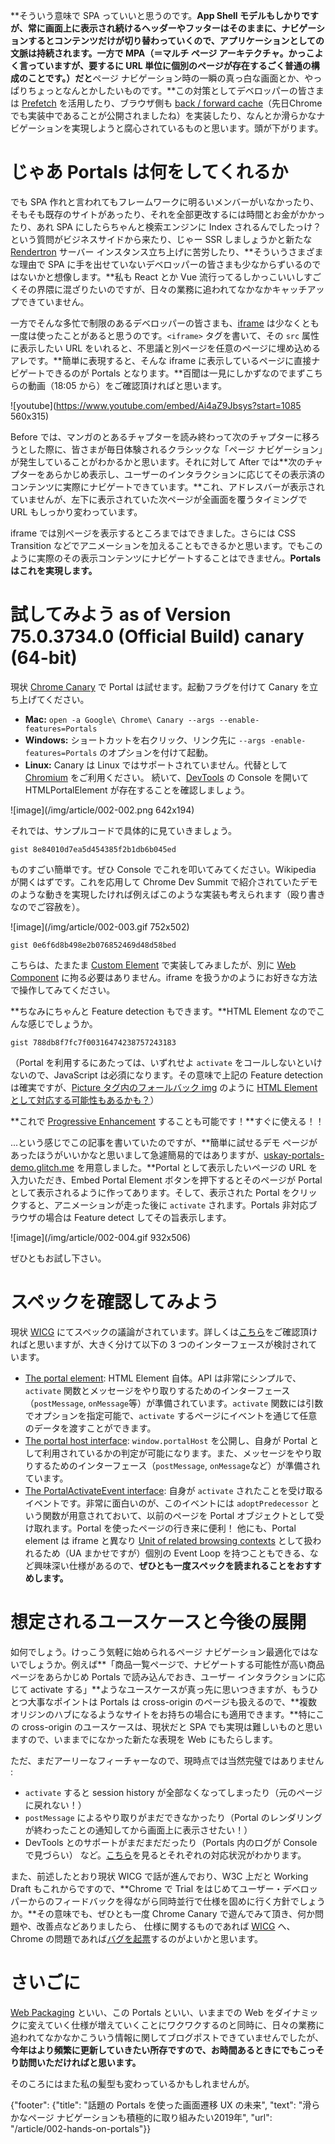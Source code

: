 **そういう意味で SPA っていいと思うのです。**App Shell モデルもしかりですが、常に画面上に表示され続けるヘッダーやフッターはそのままに、ナビゲーションするとコンテンツだけが切り替わっていくので、アプリケーションとしての文脈は持続されます。一方で MPA（＝マルチ ページ アーキテクチャ。かっこよく言っていますが、要するに URL 単位に個別のページが存在するごく普通の構成のことです。）だと**ページ ナビゲーション時の一瞬の真っ白な画面とか、やっぱりちょっとなんとかしたいものです。**この対策としてデベロッパーの皆さまは [Prefetch](https://developer.mozilla.org/en-US/docs/Web/HTTP/Link_prefetching_FAQ) を活用したり、ブラウザ側も [back / forward cache](https://developers.google.com/web/updates/2019/02/back-forward-cache)（先日Chromeでも実装中であることが公開されましたね）を実装したり、なんとか滑らかなナビゲーションを実現しようと腐心されているものと思います。頭が下がります。

# じゃあ Portals は何をしてくれるか
でも SPA 作れと言われてもフレームワークに明るいメンバーがいなかったり、そもそも既存のサイトがあったり、それを全部更改するには時間とお金がかかったり、あれ SPA にしたらちゃんと検索エンジンに Index されるんでしたっけ？という質問がビジネスサイドから来たり、じゃー SSR しましょうかと新たな [Rendertron](https://github.com/GoogleChrome/rendertron) サーバー インスタンス立ち上げに苦労したり、**そういうさまざまな理由で SPA に手を出せていないデベロッパーの皆さまも少なからずいるのではないかと想像します。**私も React とか Vue 流行ってるしかっこいいしすごくその界隈に混ざりたいのですが、日々の業務に追われてなかなかキャッチアップできていません。

一方でそんな多忙で制限のあるデベロッパーの皆さまも、[iframe](https://developer.mozilla.org/en-US/docs/Web/HTML/Element/iframe) は少なくとも一度は使ったことがあると思うのです。`<iframe>` タグを書いて、その `src` 属性に表示したい URL をいれると、不思議と別ページを任意のページに埋め込めるアレです。**簡単に表現すると、そんな iframe に表示しているページに直接ナビゲートできるのが Portals となります。**百聞は一見にしかずなのでまずこちらの動画（18:05 から）をご確認頂ければと思います。

![youtube](https://www.youtube.com/embed/Ai4aZ9Jbsys?start=1085 560x315)

Before では、マンガのとあるチャプターを読み終わって次のチャプターに移ろうとした際に、皆さまが毎日体験されるクラシックな「ページ ナビゲーション」が発生していることがわかるかと思います。それに対して After では**次のチャプターをあらかじめ表示し、ユーザーのインタラクションに応じてその表示済のコンテンツに実際にナビゲートできています。**これ、アドレスバーが表示されていませんが、左下に表示されていた次ページが全画面を覆うタイミングで URL もしっかり変わっています。

iframe では別ページを表示するところまではできました。さらには CSS Transition などでアニメーションを加えることもできるかと思います。でもこのように実際のその表示コンテンツにナビゲートすることはできません。**Portals はこれを実現します。**

# 試してみよう as of Version 75.0.3734.0 (Official Build) canary (64-bit)

現状 [Chrome Canary](https://www.google.com/chrome/canary/) で Portal は試せます。起動フラグを付けて Canary を立ち上げてください。
- **Mac:** `open -a Google\ Chrome\ Canary --args --enable-features=Portals`
- **Windows:** ショートカットを右クリック、リンク先に `--args -enable-features=Portals` のオプションを付けて起動。
- **Linux:** Canary は Linux ではサポートされていません。代替として [Chromium](https://www.chromium.org/getting-involved/download-chromium) をご利用ください。
続いて、[DevTools](https://developers.google.com/web/tools/chrome-devtools/) の Console を開いて HTMLPortalElement が存在することを確認しましょう。

![image](/img/article/002-002.png 642x194)

それでは、サンプルコードで具体的に見ていきましょう。

```gist 8e84010d7ea5d454385f2b1db6b045ed```

ものすごい簡単です。ぜひ Console でこれを叩いてみてください。Wikipedia が開くはずです。これを応用して Chrome Dev Summit で紹介されていたデモのような動きを実現したければ例えばこのような実装も考えられます（殴り書きなのでご容赦を）。

![image](/img/article/002-003.gif 752x502)

```gist 0e6f6d8b498e2b076852469d48d58bed```

こちらは、たまたま [Custom Element](https://developer.mozilla.org/ja/docs/Web/Web_Components/Custom_Elements) で実装してみましたが、別に [Web Component](https://developer.mozilla.org/en-US/docs/Web/Web_Components) に拘る必要はありません。iframe を扱うかのようにお好きな方法で操作してみてください。

**ちなみにちゃんと Feature detection もできます。**HTML Element なのでこんな感じでしょうか。

```gist 788db8f7fc7f00316474238757243183```

（Portal を利用するにあたっては、いずれせよ `activate` をコールしないといけないので、JavaScript は必須になります。その意味で上記の Feature detection は確実ですが、[Picture タグ内のフォールバック img](https://developer.mozilla.org/en-US/docs/Web/HTML/Element/picture) のように [HTML Element として対応する可能性もあるかも？](https://github.com/WICG/portals/issues/23)）

**これで [Progressive Enhancement](https://en.wikipedia.org/wiki/Progressive_enhancement) することも可能です！**すぐに使える！！

...という感じでこの記事を書いていたのですが、**簡単に試せるデモ ページがあったほうがいいかなと思いまして急遽簡易的ではありますが、[uskay-portals-demo.glitch.me](https://uskay-portals-demo.glitch.me/) を用意しました。**Portal として表示したいページの URL を入力いただき、Embed Portal Element ボタンを押下するとそのページが Portal として表示されるように作ってあります。そして、表示された Portal をクリックすると、アニメーションが走った後に `activate` されます。Portals 非対応ブラウザの場合は Feature detect してその旨表示します。

![image](/img/article/002-004.gif 932x506)

ぜひともお試し下さい。

# スペックを確認してみよう
現状 [WICG](https://github.com/WICG/portals/blob/master/explainer.md) にてスペックの議論がされています。詳しくは[こちら](https://wicg.github.io/portals/)をご確認頂ければと思いますが、大きく分けて以下の 3 つのインターフェースが検討されています。
- [The portal element](https://wicg.github.io/portals/#the-portal-element): HTML Element 自体。API は非常にシンプルで、`activate` 関数とメッセージをやり取りするためのインターフェース（`postMessage`, `onMessage`等）が準備されています。`activate` 関数には引数でオプションを指定可能で、`activate` するページにイベントを通じて任意のデータを渡すことができます。
- [The portal host interface](https://wicg.github.io/portals/#the-portalhost-interface): `window.portalHost` を公開し、自身が Portal として利用されているかの判定が可能になります。また、メッセージをやり取りするためのインターフェース（`postMessage`, `onMessage`など）が準備されています。
- [The PortalActivateEvent interface](https://wicg.github.io/portals/#the-portalactivateevent-interface): 自身が `activate` されたことを受け取るイベントです。非常に面白いのが、このイベントには `adoptPredecessor` という関数が用意されておいて、以前のページを Portal オブジェクトとして受け取れます。Portal を使ったページの行き来に便利！
他にも、Portal element は iframe と異なり [Unit of related browsing contexts](https://html.spec.whatwg.org/multipage/browsers.html#unit-of-related-browsing-contexts) として扱われるため（UA まかせですが）個別の Event Loop を持つこともできる、など興味深い仕様があるので、**ぜひとも一度スペックを読まれることをおすすめします。**

# 想定されるユースケースと今後の展開
如何でしょう。けっこう気軽に始められるページ ナビゲーション最適化ではないでしょうか。例えば**「商品一覧ページで、ナビゲートする可能性が高い商品ページをあらかじめ Portals で読み込んでおき、ユーザー インタラクションに応じて activate する」**ようなユースケースが真っ先に思いつきますが、もうひとつ大事なポイントは  Portals は cross-origin のページも扱えるので、**複数オリジンのハブになるようなサイトをお持ちの場合にも適用できます。**特にこの cross-origin のユースケースは、現状だと SPA でも実現は難しいものと思いますので、いままでになかった新たな表現を Web にもたらします。

ただ、まだアーリーなフィーチャーなので、現時点では当然完璧ではありません :
- `activate` すると session history が全部なくなってしまったり（元のページに戻れない！）
- `postMessage` によるやり取りがまだできなかったり（Portal のレンダリングが終わったことの通知してから画面上に表示させたい！）
- DevTools とのサポートがまだまだだったり（Portals 内のログが Console で見づらい）
など。[こちら](https://bugs.chromium.org/p/chromium/issues/list?q=component:Blink%3EHTML%3EPortal)を見るとそれぞれの対応状況がわかります。

また、前述したとおり現状 WICG で話が進んでおり、W3C 上だと Working Draft もこれからですので、**Chrome で Trial をはじめてユーザー・デベロッパーからのフィードバックを得ながら同時並行で仕様を固めに行く方針でしょうか。**その意味でも、ぜひとも一度 Chrome Canary で遊んでみて頂き、何か問題や、改善点などありましたら、 仕様に関するものであれば [WICG](https://github.com/WICG/portals/issues) へ、Chrome の問題であれば[バグを起票](https://bugs.chromium.org/p/chromium/issues/list?q=component:Blink%3EHTML%3EPortal)するのがよいかと思います。

# さいごに
[Web Packaging](https://github.com/WICG/webpackage) といい、この Portals といい、いままでの Web をダイナミックに変えていく仕様が増えていくことにワクワクするのと同時に、日々の業務に追われてなかなかこういう情報に関してブログポストできていませんでしたが、**今年はより頻繁に更新していきたい所存ですので、お時間あるときにでもこっそり訪問いただければと思います。**

そのころにはまた私の髪型も変わっているかもしれませんが。

{"footer": {"title": "話題の Portals を使った画面遷移 UX の未来", "text": "滑らかなページ ナビゲーションも積極的に取り組みたい2019年", "url": "/article/002-hands-on-portals"}}